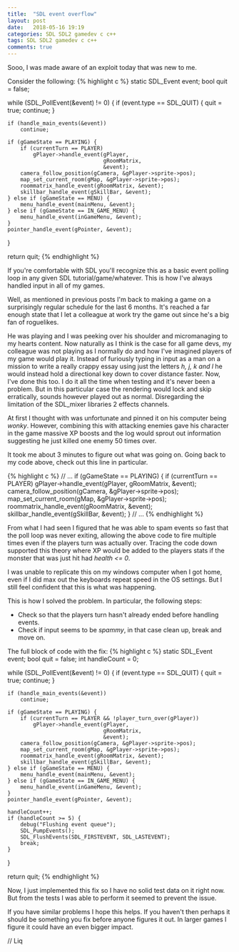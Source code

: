 ```yaml
---
title:  "SDL event overflow"
layout: post
date:   2018-05-16 19:19
categories: SDL SDL2 gamedev c c++
tags: SDL SDL2 gamedev c c++
comments: true
---
```


Sooo, I was made aware of an exploit today that was new to me.

Consider the following:
{% highlight c %}
static SDL_Event event;
bool quit = false;

while (SDL_PollEvent(&event) != 0) {
    if (event.type == SDL_QUIT) {
        quit = true;
        continue;
    }

    if (handle_main_events(&event))
        continue;

    if (gGameState == PLAYING) {
        if (currentTurn == PLAYER)
            gPlayer->handle_event(gPlayer,
                                  gRoomMatrix,
                                  &event);
        camera_follow_position(gCamera, &gPlayer->sprite->pos);
        map_set_current_room(gMap, &gPlayer->sprite->pos);
        roommatrix_handle_event(gRoomMatrix, &event);
        skillbar_handle_event(gSkillBar, &event);
    } else if (gGameState == MENU) {
        menu_handle_event(mainMenu, &event);
    } else if (gGameState == IN_GAME_MENU) {
        menu_handle_event(inGameMenu, &event);
    }
    pointer_handle_event(gPointer, &event);
}

return quit;
{% endhighlight %}

If you're comfortable with SDL you'll recognize this as a basic event polling
loop in any given SDL tutorial/game/whatever. This is how I've always handled
input in all of my games.

Well, as mentioned in previous posts I'm back to making a game on a surprisingly
regular schedule for the last 6 months. It's reached a far enough state that I
let a colleague at work try the game out since he's a big fan of roguelikes.

He was playing and I was peeking over his shoulder and micromanaging to my
hearts content. Now naturally as I think is the case for all game devs, my
colleague was not playing as I normally do and how I've imagined players of my
game would play it. Instead of furiously typing in input as a man on a mission
to write a really crappy essay using just the letters *h, j, k and l* he would
instead hold a directional key down to cover distance faster. Now, I've done
this too. I do it all the time when testing and it's never been a problem. But
in this particular case the rendering would lock and skip erratically, sounds
however played out as normal. Disregarding the limitation of the SDL_mixer
libraries 2 effects channels.

At first I thought with was unfortunate and pinned it on his computer being
*wonky*. However, combining this with attacking enemies gave his character in
the game massive XP boosts and the log would sprout out information suggesting
he just killed one enemy 50 times over.

It took me about 3 minutes to figure out what was going on. Going back to my
code above, check out this line in particular.

{% highlight c %}
    // ...
    if (gGameState == PLAYING) {
        if (currentTurn == PLAYER)
            gPlayer->handle_event(gPlayer,
                                  gRoomMatrix,
                                  &event);
        camera_follow_position(gCamera, &gPlayer->sprite->pos);
        map_set_current_room(gMap, &gPlayer->sprite->pos);
        roommatrix_handle_event(gRoomMatrix, &event);
        skillbar_handle_event(gSkillBar, &event);
    } // ...
{% endhighlight %}

From what I had seen I figured that he was able to spam events so fast that the
poll loop was never exiting, allowing the above code to fire multiple times even
if the players turn was actually over. Tracing the code down supported this
theory where XP would be added to the players stats if the monster that was just
hit had *health <= 0*.

I was unable to replicate this on my windows computer when I got home, even if I
did max out the keyboards repeat speed in the OS settings. But I still feel
confident that this is what was happening.

This is how I solved the problem. In particular, the following steps:

- Check so that the players turn hasn't already ended before handling events.
- Check if input seems to be *spammy*, in that case clean up, break and move on.

The full block of code with the fix:
{% highlight c %}
static SDL_Event event;
bool quit = false;
int handleCount = 0;

while (SDL_PollEvent(&event) != 0) {
    if (event.type == SDL_QUIT) {
        quit = true;
        continue;
    }

    if (handle_main_events(&event))
        continue;

    if (gGameState == PLAYING) {
        if (currentTurn == PLAYER && !player_turn_over(gPlayer))
            gPlayer->handle_event(gPlayer,
                                  gRoomMatrix,
                                  &event);
        camera_follow_position(gCamera, &gPlayer->sprite->pos);
        map_set_current_room(gMap, &gPlayer->sprite->pos);
        roommatrix_handle_event(gRoomMatrix, &event);
        skillbar_handle_event(gSkillBar, &event);
    } else if (gGameState == MENU) {
        menu_handle_event(mainMenu, &event);
    } else if (gGameState == IN_GAME_MENU) {
        menu_handle_event(inGameMenu, &event);
    }
    pointer_handle_event(gPointer, &event);

    handleCount++;
    if (handleCount >= 5) {
        debug("Flushing event queue");
        SDL_PumpEvents();
        SDL_FlushEvents(SDL_FIRSTEVENT, SDL_LASTEVENT);
        break;
    }
}

return quit;
{% endhighlight %}

Now, I just implemented this fix so I have no solid test data on it right now.
But from the tests I was able to perform it seemed to prevent the issue.

If you have similar problems I hope this helps. If you haven't then perhaps it
should be something you fix before anyone figures it out. In larger games I
figure it could have an even bigger impact.

// Liq
